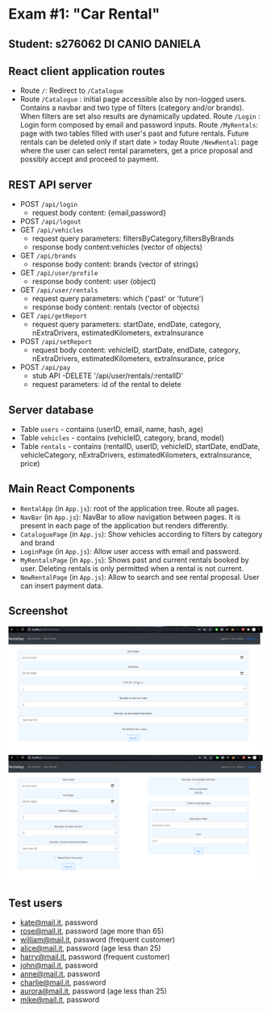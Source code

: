 # Exam #1: "Car Rental"
## Student: s276062 DI CANIO DANIELA

## React client application routes

- Route `/`: Redirect to `/Catalogue` 
- Route `/Catalogue` : initial page accessible also by non-logged users. Contains a navbar and two type of filters (category and/or brands). When filters are set also results are dynamically updated.
Route `/Login` : Login form composed by email and password inputs.
Route `/MyRentals`: page with two tables filled with user's past and future rentals. Future rentals can be deleted only if start date > today
Route `/NewRental`: page where the user can select rental parameters, get a price proposal and possibly accept and proceed to payment.

## REST API server

- POST `/api/login`
  - request body content: {email,password}
- POST `/api/logout`
- GET `/api/vehicles`
  - request query parameters: filtersByCategory,filtersByBrands
  - response body content:vehicles (vector of objects)
- GET `/api/brands`
  - response body content: brands (vector of strings)
- GET `/api/user/profile`
  - response body content: user (object)
- GET `/api/user/rentals`
  - request query parameters: which ('past' or 'future')
  - response body content: rentals (vector of objects)
- GET `/api/getReport`
  - request query parameters: startDate, endDate, category, nExtraDrivers, estimatedKilometers, extraInsurance
- POST `/api/setReport`
  - request body content: vehicleID, startDate, endDate, category, nExtraDrivers, estimatedKilometers, extraInsurance, price
- POST `/api/pay`
  - stub API
-DELETE '/api/user/rentals/:rentalID'
  - request parameters: id of the rental to delete

## Server database

- Table `users` - contains (userID, email, name, hash, age)
- Table `vehicles` - contains (vehicleID, category, brand, model)
- Table `rentals` - contains (rentalID, userID, vehicleID, startDate, endDate, vehicleCategory, nExtraDrivers, estimatedKilometers, extraInsurance, price)

## Main React Components

- `RentalApp` (in `App.js`): root of the application tree. Route all pages.
- `NavBar` (in `App.js`): NavBar to allow navigation between pages. It is present in each page of the application but renders differently.
- `CataloguePage` (in `App.js`): Show vehicles according to filters by category and brand
- `LoginPage` (in `App.js`): Allow user access with email and password.
- `MyRentalsPage` (in `App.js`): Shows past and current rentals booked by user. Deleting rentals is only permitted when a rental is not current.
- `NewRentalPage` (in `App.js`): Allow to search and see rental proposal. User can insert payment data.



## Screenshot

![Configurator Screenshot](./Immagine1.png)
![Configurator Screenshot](./Immagine2.png)

## Test users

* kate@mail.it, password
* rose@mail.it, password (age more than 65)
* william@mail.it, password (frequent customer)
* alice@mail.it, password (age less than 25)
* harry@mail.it, password (frequent customer)
* john@mail.it, password
* anne@mail.it, password
* charlie@mail.it, password 
* aurora@mail.it, password (age less than 25)
* mike@mail.it, password 
